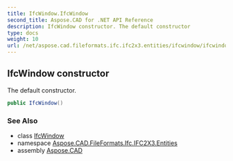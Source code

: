 ```yaml
---
title: IfcWindow.IfcWindow
second_title: Aspose.CAD for .NET API Reference
description: IfcWindow constructor. The default constructor
type: docs
weight: 10
url: /net/aspose.cad.fileformats.ifc.ifc2x3.entities/ifcwindow/ifcwindow/
---
```

## IfcWindow constructor

The default constructor.

```csharp
public IfcWindow()
```

### See Also

* class [IfcWindow](../)
* namespace [Aspose.CAD.FileFormats.Ifc.IFC2X3.Entities](../../ifcwindow/)
* assembly [Aspose.CAD](../../../)


